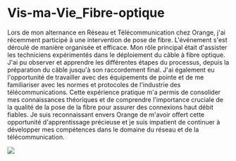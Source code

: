 # Vis-ma-Vie_Fibre-optique
Lors de mon alternance en Réseau et Télécommunication chez Orange, j'ai récemment participé à une intervention de pose de fibre. L'événement s'est déroulé de manière organisée et efficace. Mon rôle principal était d'assister les techniciens expérimentés dans le déploiement du câble à fibre optique. J'ai pu observer et apprendre les différentes étapes du processus, depuis la préparation du câble jusqu'à son raccordement final. J'ai également eu l'opportunité de travailler avec des équipements de pointe et de me familiariser avec les normes et protocoles de l'industrie des télécommunications. Cette expérience pratique m'a permis de consolider mes connaissances théoriques et de comprendre l'importance cruciale de la qualité de la pose de la fibre pour assurer des connexions haut débit fiables. Je suis reconnaissant envers Orange de m'avoir offert cette opportunité d'apprentissage précieuse et je suis impatient de continuer à développer mes compétences dans le domaine du réseau et de la télécommunication.

<img src="https://github.com/U45842209/Vis-ma-Vie_Fibre-optique/assets/70633064/26f427bb-12d8-4580-a3bd-8a618acecd19" style="width=100px;">
